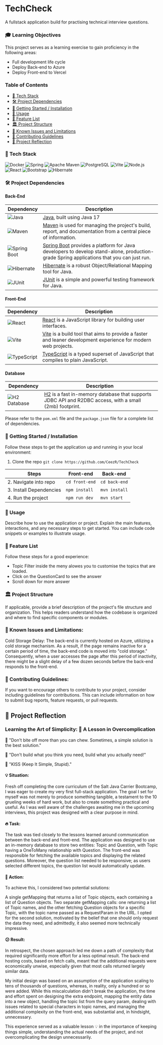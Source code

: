 # TechCheck
A fullstack application build for practising technical interview questions. 

### 🎓 Learning Objectives
This project serves as a learning exercise to gain proficiency in the following areas:
- Full development life cycle
- Deploy Back-end to Azure
- Deploy Front-end to Vercel

### Table of Contents
- [📱 Tech Stack](#-tech-stack)
- [🛠 Project Dependencies](#-project-dependencies)
- [🚀 Getting Started / Installation](#-getting-started--installation)
- [🔌 Usage](#-usage)
- [🪩 Feature List](#-feature-list)
- [🏛️ Project Structure](#%EF%B8%8F-project-structure)
- [🚧 Known Issues and Limitations](#-known-issues-and-limitations)
- [🧭 Contributing Guidelines](#-contributing-guidelines)
- [🌟 Project Reflection](#-project-reflection)

### 📱 Tech Stack
![Docker](https://img.shields.io/badge/Docker-2CA5E0?style=for-the-badge&logo=docker&logoColor=white)
![Spring](https://img.shields.io/badge/Spring-6DB33F?style=for-the-badge&logo=spring&logoColor=white)
![Apache Maven](https://img.shields.io/badge/apache_maven-C71A36?style=for-the-badge&logo=apachemaven&logoColor=white)
![PostgreSQL](https://img.shields.io/badge/PostgreSQL-316192?style=for-the-badge&logo=postgresql&logoColor=white)
![Vite](https://img.shields.io/badge/Vite-B73BFE?style=for-the-badge&logo=vite&logoColor=FFD62E)
![Node.js](https://img.shields.io/badge/Node.js-339933?style=for-the-badge&logo=nodedotjs&logoColor=white)
![React](https://img.shields.io/badge/React-20232A?style=for-the-badge&logo=react&logoColor=61DAFB)
![Bootstrap](https://img.shields.io/badge/Bootstrap-563D7C?style=for-the-badge&logo=bootstrap&logoColor=white)
![Hibernate](https://img.shields.io/badge/Hibernate-59666C?style=for-the-badge&logo=Hibernate&logoColor=white)

### 🛠 Project Dependencies

#### Back-End

| Dependency | Description |
|------------|-------------|
| ![Java](https://img.shields.io/badge/Java-17-orange.svg) | [Java](https://www.java.com/en/), built using Java 17|
| ![Maven](https://img.shields.io/badge/Maven-4.0.0-blue.svg) | [Maven](https://maven.apache.org/) is used for managing the project's build, report, and documentation from a central piece of information. |
| ![Spring Boot](https://img.shields.io/badge/Spring_Boot-2.7.0-brightgreen.svg) | [Spring Boot](https://spring.io/projects/spring-boot) provides a platform for Java developers to develop stand-alone, production-grade Spring applications that you can just run. |
| ![Hibernate](https://img.shields.io/badge/Hibernate-2.15.2-green.svg) | [Hibernate](https://hibernate.org/) is a robust Object/Relational Mapping tool for Java. |
| ![JUnit](https://img.shields.io/badge/JUnit-5.9.3-orange.svg) | [JUnit](https://junit.org/) is a simple and powerful testing framework for Java. |

#### Front-End

| Dependency | Description |
|------------|-------------|
| ![React](https://img.shields.io/badge/React-18.0.37-61DAFB.svg) | [React](https://reactjs.org/) is a JavaScript library for building user interfaces. |
| ![Vite](https://img.shields.io/badge/Vite-4.3.9-646CFF.svg) | [Vite](https://vitejs.dev/) is a build tool that aims to provide a faster and leaner development experience for modern web projects. |
| ![TypeScript](https://img.shields.io/badge/TypeScript-5.0.2-3178C6.svg) | [TypeScript](https://www.typescriptlang.org/) is a typed superset of JavaScript that compiles to plain JavaScript. |

#### Database
| Dependency | Description |
|------------|-------------|
| ![H2 Database](https://img.shields.io/badge/H2_Database-2.2.220-blue.svg) | [H2](https://www.h2database.com/html/main.html) is a fast in-memory database that supports JDBC API and R2DBC access, with a small (2mb) footprint. |

Please refer to the `pom.xml` file and the `package.json` file for a complete list of dependencies.

### 🚀 Getting Started / Installation
Follow these steps to get the application up and running in your local environment:

1. Clone the repo
``` git clone https://github.com/CeezR/TechCheck ```

| Steps                            | Front-end                 | Back-end                  |
| ---------------------------------| ------------------------- | ------------------------- |
| 2. Navigate into repo            | `cd front-end`            | `cd back-end`             |
| 3. Install Dependencies          | `npm install`             | `mvn install`             |
| 4. Run the project               | `npm run dev`             | `mvn start`               |

### 🔌 Usage 
Describe how to use the application or project. Explain the main features, interactions, and any necessary steps to get started. You can include code snippets or examples to illustrate usage.

### 🪩 Feature List
Follow these steps for a good experience:
- Topic Filter inside the meny alowes you to customise the topics that are loaded.
- Click on the QuestionCard to see the answer
- Scroll down for more answer

### 🏛️ Project Structure
If applicable, provide a brief description of the project's file structure and organization. This helps readers understand how the codebase is organized and where to find specific components or modules.

### 🚧 Known Issues and Limitations:
Cold Storage Delay: The back-end is currently hosted on Azure, utilizing a cold storage mechanism. As a result, if the page remains inactive for a certain period of time, the back-end code is moved into "cold storage." Consequently, when a user accesses the page after this period of inactivity, there might be a slight delay of a few dozen seconds before the back-end responds to the front-end.

### 🧭 Contributing Guidelines: 
If you want to encourage others to contribute to your project, consider including guidelines for contributions. This can include information on how to submit bug reports, feature requests, or pull requests.

## 🌟 Project Reflection

### Learning the Art of Simplicity: 🚀 A Lesson in Overcomplication

🌱 "Don't bite off more than you can chew. Sometimes, a simple solution is the best solution."

🎯 "Don't build what you think you need, build what you actually need!"

🥴 "KISS (Keep It Simple, Stupid)."

#### 💡 Situation:
Fresh off completing the core curriculum of the Salt Java Carrier Bootcamp, I was eager to create my very first full-stack application. The goal I set for myself was not merely to produce something tangible, a testament to the 10 grueling weeks of hard work, but also to create something practical and useful. As I was well aware of the challenges awaiting me in the upcoming interviews, this project was designed with a clear purpose in mind.

#### 🔥 Task:
The task was tied closely to the lessons learned around communication between the back-end and front-end. The application was designed to use an in-memory database to store two entities: Topic and Question, with Topic having a OneToMany relationship with Question. The front-end was responsible for fetching the available topics and displaying the related questions. Moreover, the question list needed to be responsive; as users selected different topics, the question list would automatically update.

#### 💭 Action:
To achieve this, I considered two potential solutions:

A single getMapping that returns a list of Topic objects, each containing a list of Question objects.
Two separate getMapping calls: one returning a list of Topic names, and the other fetching Question objects for a specific Topic, with the topic name passed as a RequestParam in the URL.
I opted for the second solution, motivated by the belief that one should only request the data they need, and admittedly, it also seemed more technically impressive.

#### 😕 Result:
In retrospect, the chosen approach led me down a path of complexity that required significantly more effort for a less optimal result. The back-end hosting costs, based on fetch calls, meant that the additional requests were economically unwise, especially given that most calls returned largely similar data.

My initial design was based on an assumption of the application scaling to tens of thousands of questions, whereas, in reality, only a hundred or so were added. While this miscalculation didn't break the application, the time and effort spent on designing the extra endpoint, mapping the entity data into a new object, handling the topic list from the query param, dealing with issues related to special characters in topic names, and managing the additional complexity on the front-end, was substantial and, in hindsight, unnecessary.

This experience served as a valuable lesson 💡 in the importance of keeping things simple, understanding the actual needs of the project, and not overcomplicating the design unnecessarily.







